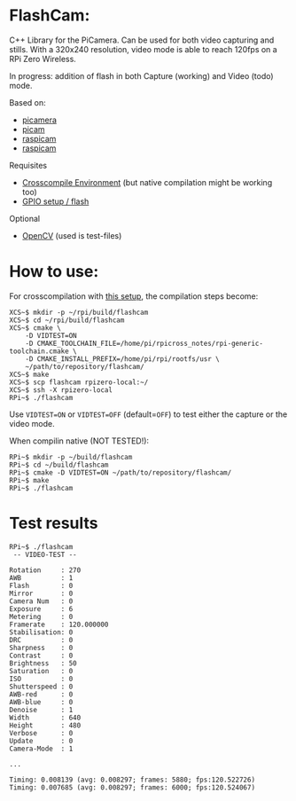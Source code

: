 # FlashCam:
C++ Library for the PiCamera. Can be used for both video capturing and stills. 
With a 320x240 resolution, video mode is able to reach 120fps on a RPi Zero Wireless.

In progress: addition of flash in both Capture (working) and Video (todo) mode.

Based on:
- [picamera](https://github.com/waveform80/picamera/)
- [picam](https://github.com/HesselM/picam)
- [raspicam](https://github.com/cedricve/raspicam)
- [raspicam](https://github.com/raspberrypi/userland)

Requisites
- [Crosscompile Environment](https://github.com/HesselM/rpicross_notes) (but native compilation might be working too)
- [GPIO setup / flash](http://picamera.readthedocs.io/en/latest/recipes2.html?highlight=flash#using-a-flash-with-the-camera)

Optional
- [OpenCV](https://github.com/HesselM/rpicross_notes) (used is test-files)


# How to use:

For crosscompilation with [this setup](https://github.com/HesselM/rpicross_notes), the compilation steps become:

```
XCS~$ mkdir -p ~/rpi/build/flashcam
XCS~$ cd ~/rpi/build/flashcam
XCS~$ cmake \
    -D VIDTEST=ON
    -D CMAKE_TOOLCHAIN_FILE=/home/pi/rpicross_notes/rpi-generic-toolchain.cmake \
    -D CMAKE_INSTALL_PREFIX=/home/pi/rpi/rootfs/usr \
    ~/path/to/repository/flashcam/
XCS~$ make
XCS~$ scp flashcam rpizero-local:~/
XCS~$ ssh -X rpizero-local
RPi~$ ./flashcam
``` 

Use `VIDTEST=ON` or `VIDTEST=OFF` (default=`OFF`) to test either the capture or the video mode.

When compilin native (NOT TESTED!):

```
RPi~$ mkdir -p ~/build/flashcam
RPi~$ cd ~/build/flashcam
RPi~$ cmake -D VIDTEST=ON ~/path/to/repository/flashcam/
RPi~$ make
RPi~$ ./flashcam
```

# Test results

```
RPi~$ ./flashcam 
 -- VIDEO-TEST -- 

Rotation     : 270
AWB          : 1
Flash        : 0
Mirror       : 0
Camera Num   : 0
Exposure     : 6
Metering     : 0
Framerate    : 120.000000
Stabilisation: 0
DRC          : 0
Sharpness    : 0
Contrast     : 0
Brightness   : 50
Saturation   : 0
ISO          : 0
Shutterspeed : 0
AWB-red      : 0
AWB-blue     : 0
Denoise      : 1
Width        : 640
Height       : 480
Verbose      : 0
Update       : 0
Camera-Mode  : 1

...

Timing: 0.008139 (avg: 0.008297; frames: 5880; fps:120.522726)
Timing: 0.007685 (avg: 0.008297; frames: 6000; fps:120.524067)
```
